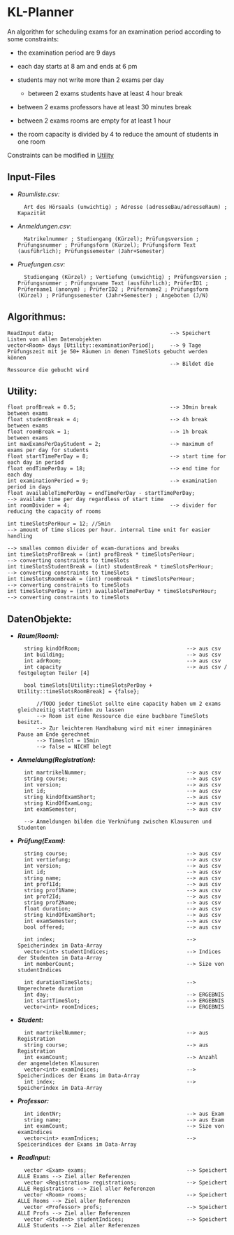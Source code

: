 # KL-Planner

An algorithm for scheduling exams for an examination period according to some constraints:
+ the examination period are 9 days
+ each day starts at 8 am and ends at 6 pm


+ students may not write more than 2 exams per day
    + between 2 exams students have at least 4 hour break
+ between 2 exams professors have at least 30 minutes break
+ between 2 exams rooms are empty for at least 1 hour


+ the room capacity is divided by 4 to reduce the amount of students in one room

Constraints can be modified in <a href="#utility">Utility</a>

Input-Files
---

- _Raumliste.csv:_

        Art des Hörsaals (unwichtig) ; Adresse (adresseBau/adresseRaum) ; Kapazität
        
- _Anmeldungen.csv:_

        Matrikelnummer ; Studiengang (Kürzel); Prüfungsversion ; Prüfungsnummer ; Prüfungsform (Kürzel); Prüfungsform Text (ausführlich); Prüfungssemester (Jahr+Semester)

- _Pruefungen.csv:_

        Studiengang (Kürzel) ; Vertiefung (unwichtig) ; Prüfungsversion ; Prüfungsnummer ; Prüfungsname Text (ausführlich); PrüferID1 ; Prüfername1 (anonym) ; PrüferID2 ; Prüfername2 ; Prüfungsform (Kürzel) ; Prüfungssemester (Jahr+Semester) ; Angeboten (J/N)

Algorithmus:
---

    ReadInput data;                                     --> Speichert Listen von allen Datenobjekten
    vector<Room> days [Utility::examinationPeriod];     --> 9 Tage Prüfungszeit mit je 50+ Räumen in denen TimeSlots gebucht werden können
                                                        --> Bildet die Ressource die gebucht wird

<a id="utility" />Utility:
---

    float profBreak = 0.5;                              --> 30min break between exams
    float studentBreak = 4;                             --> 4h break between exams
    float roomBreak = 1;                                --> 1h break between exams
    int maxExamsPerDayStudent = 2;                      --> maximum of exams per day for students
    float startTimePerDay = 8;                          --> start time for each day in period
    float endTimePerDay = 18;                           --> end time for each day
    int examinationPeriod = 9;                          --> examination period in days
    float availableTimePerDay = endTimePerDay - startTimePerDay;            --> availabe time per day regardless of start time
    int roomDivider = 4;                                --> divider for reducing the capacity of rooms
    
    int timeSlotsPerHour = 12; //5min                                       --> amount of time slices per hour. internal time unit for easier handling
                                                                            --> smalles common divider of exam-durations and breaks
    int timeSlotsProfBreak = (int) profBreak * timeSlotsPerHour;            --> converting constraints to timeSlots
    int timeSlotsStudentBreak = (int) studentBreak * timeSlotsPerHour;      --> converting constraints to timeSlots
    int timeSlotsRoomBreak = (int) roomBreak * timeSlotsPerHour;            --> converting constraints to timeSlots
    int timeSlotsPerDay = (int) availableTimePerDay * timeSlotsPerHour;     --> converting constraints to timeSlots
        

DatenObjekte:
---

- ___Raum(Room):___

        string kindOfRoom;                                  --> aus csv  
        int building;                                       --> aus csv  
        int adrRoom;                                        --> aus csv  
        int capacity                                        --> aus csv / festgelegten Teiler [4]

        bool timeSlots[Utility::timeSlotsPerDay + Utility::timeSlotsRoomBreak] = {false};

            //TODO jeder timeSlot sollte eine capacity haben um 2 exams gleichzeitig stattfinden zu lassen
            --> Room ist eine Ressource die eine buchbare TimeSlots besitzt.
            --> Zur leichteren Handhabung wird mit einer immaginären Pause am Ende gerechnet
            --> Timeslot = 15min
            --> false = NICHT belegt

- ___Anmeldung(Registration):___

        int martrikelNummer;                                --> aus csv
        string course;                                      --> aus csv
        int version;                                        --> aus csv
        int id;                                             --> aus csv
        string kindOfExamShort;                             --> aus csv
        string KindOfExamLong;                              --> aus csv
        int examSemester;                                   --> aus csv

        --> Anmeldungen bilden die Verknüfung zwischen Klausuren und Studenten

- ___Prüfung(Exam):___

        string course;                                      --> aus csv
        int vertiefung;                                     --> aus csv
        int version;                                        --> aus csv
        int id;                                             --> aus csv
        string name;                                        --> aus csv
        int prof1Id;                                        --> aus csv
        string prof1Name;                                   --> aus csv
        int prof2Id;                                        --> aus csv
        string prof2Name;                                   --> aus csv
        float duration;                                     --> aus csv
        string kindOfExamShort;                             --> aus csv
        int examSemester;                                   --> aus csv
        bool offered;                                       --> aus csv

        int index;                                          --> Speicherindex im Data-Array
        vector<int> studentIndices;                         --> Indices der Studenten im Data-Array
        int memberCount;                                    --> Size von studentIndices

        int durationTimeSlots;                              --> Umgerechnete duration
        int day;                                            --> ERGEBNIS
        int startTimeSlot;                                  --> ERGEBNIS
        vector<int> roomIndices;                            --> ERGEBNIS

- ___Student:___

        int martrikelNummer;                                --> aus Registration
        string course;                                      --> aus Registration
        int examCount;                                      --> Anzahl der angemeldeten Klausuren
        vector<int> examIndices;                            --> Speicherindices der Exams im Data-Array
        int index;                                          --> Speicherindex im Data-Array

- ___Professor:___

        int identNr;                                        --> aus Exam
        string name;                                        --> aus Exam
        int examCount;                                      --> Size von examIndices
        vector<int> examIndices;                            --> Speicerindices der Exams im Data-Array

- ___ReadInput:___

        vector <Exam> exams;                                --> Speichert ALLE Exams --> Ziel aller Referenzen
        vector <Registration> registrations;                --> Speichert ALLE Registrations --> Ziel aller Referenzen
        vector <Room> rooms;                                --> Speichert ALLE Rooms --> Ziel aller Referenzen
        vector <Professor> profs;                           --> Speichert ALLE Profs --> Ziel aller Referenzen
        vector <Student> studentIndices;                    --> Speichert ALLE Students --> Ziel aller Referenzen
